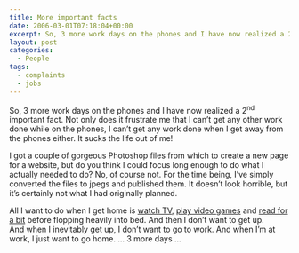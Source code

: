 ```yaml
---
title: More important facts
date: 2006-03-01T07:18:04+00:00
excerpt: So, 3 more work days on the phones and I have now realized a 2nd important fact. Not only does it frustrate me that I
layout: post
categories:
  - People
tags:
  - complaints
  - jobs
---
```

So, 3 more work days on the phones and I have now realized a 2<sup>nd</sup> important fact. Not only does it frustrate me that I can&#8217;t get any other work done while on the phones, I can&#8217;t get any work done when I get away from the phones either. It sucks the life out of me!

I got a couple of gorgeous Photoshop files from which to create a new page for a website, but do you think I could focus long enough to do what I actually needed to do? No, of course not. For the time being, I&#8217;ve simply converted the files to jpegs and published them. It doesn&#8217;t look horrible, but it&#8217;s certainly not what I had originally planned.

All I want to do when I get home is [watch TV](http://www.tv.com/shows/my-name-is-earl/), [play video games](http://www.2kgames.com/pirates/pc/home.php) and [read for a bit](http://www.amazon.ca/Oryx-Crake-MARGARET-ATWOOD/dp/0747562598/ref=sr_1_6?s=books&ie=UTF8&qid=1347048968&sr=1-6) before flopping heavily into bed. And then I don&#8217;t want to get up. And when I inevitably get up, I don&#8217;t want to go to work. And when I&#8217;m at work, I just want to go home. &#8230; 3 more days &#8230;
